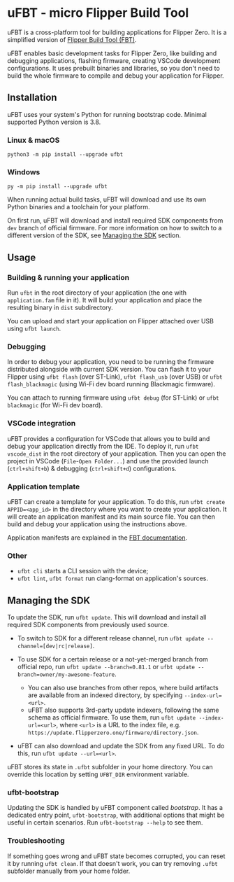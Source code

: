 # uFBT - micro Flipper Build Tool

uFBT is a cross-platform tool for building applications for Flipper Zero. It is a simplified version of [Flipper Build Tool (FBT)](https://github.com/flipperdevices/flipperzero-firmware/blob/dev/documentation/fbt.md).

uFBT enables basic development tasks for Flipper Zero, like building and debugging applications, flashing firmware, creating VSCode development configurations. It uses prebuilt binaries and libraries, so you don't need to build the whole firmware to compile and debug your application for Flipper.

## Installation

uFBT uses your system's Python for running bootstrap code. Minimal supported Python version is 3.8.

### Linux & macOS
`python3 -m pip install --upgrade ufbt`

### Windows
`py -m pip install --upgrade ufbt`

When running actual build tasks, uFBT will download and use its own Python binaries and a toolchain for your platform.

On first run, uFBT will download and install required SDK components from `dev` branch of official firmware. For more information on how to switch to a different version of the SDK, see [Managing the SDK](#managing-the-sdk) section.

## Usage

### Building & running your application

Run `ufbt` in the root directory of your application (the one with `application.fam` file in it). It will build your application and place the resulting binary in `dist` subdirectory.

You can upload and start your application on Flipper attached over  USB using `ufbt launch`.

### Debugging

In order to debug your application, you need to be running the firmware distributed alongside with current SDK version. You can flash it to your Flipper using `ufbt flash` (over ST-Link), `ufbt flash_usb` (over USB) or `ufbt flash_blackmagic` (using Wi-Fi dev board running Blackmagic firmware).

You can attach to running firmware using `ufbt debug` (for ST-Link) or `ufbt blackmagic` (for Wi-Fi dev board).

### VSCode integration

uFBT provides a configuration for VSCode that allows you to build and debug your application directly from the IDE. To deploy it, run `ufbt vscode_dist` in the root directory of your application. Then you can open the project in VSCode (`File`-`Open Folder...`) and use the provided launch (`ctrl+shift+b`) & debugging (`ctrl+shift+d`) configurations.

### Application template

uFBT can create a template for your application. To do this, run `ufbt create APPID=<app_id>` in the directory where you want to create your application. It will create an application manifest and its main source file. You can then build and debug your application using the instructions above.

Application manifests are explained in the [FBT documentation](https://github.com/flipperdevices/flipperzero-firmware/blob/dev/documentation/AppManifests.md).

### Other

 * `ufbt cli` starts a CLI session with the device;
 * `ufbt lint`, `ufbt format` run clang-format on application's sources.

## Managing the SDK

To update the SDK, run `ufbt update`. This will download and install all required SDK components from previously used source.

- To switch to SDK for a different release channel, run `ufbt update --channel=[dev|rc|release]`. 
- To use SDK for a certain release or a not-yet-merged branch from official repo, run `ufbt update --branch=0.81.1` or `ufbt update --branch=owner/my-awesome-feature`. 
    - You can also use branches from other repos, where build artifacts are available from an indexed directory, by specifying `--index-url=<url>`.
    - uFBT also supports 3rd-party update indexers, following the same schema as official firmware. To use them, run `ufbt update --index-url=<url>`, where `<url>` is a URL to the index file, e.g. `https://update.flipperzero.one/firmware/directory.json`.

- uFBT can also download and update the SDK from any fixed URL. To do this, run `ufbt update --url=<url>`.

uFBT stores its state in `.ufbt` subfolder in your home directory. You can override this location by setting `UFBT_DIR` environment variable.


### ufbt-bootstrap

Updating the SDK is handled by uFBT component called _bootstrap_. It has a dedicated entry point, `ufbt-bootstrap`, with additional options that might be useful in certain scenarios. Run `ufbt-bootstrap --help` to see them.

### Troubleshooting

If something goes wrong and uFBT state becomes corrupted, you can reset it by running `ufbt clean`. If that doesn't work, you can try removing `.ufbt` subfolder manually from your home folder.

